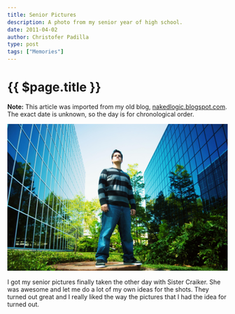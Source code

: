 ```yaml
---
title: Senior Pictures
description: A photo from my senior year of high school.
date: 2011-04-02
author: Christofer Padilla
type: post
tags: ["Memories"]
---
```


# {{ $page.title }}

<div class="info"><b>Note:</b> This article was imported from my old blog, <a href="http://nakedlogic.blogspot.com/2011/04/senior-pictures.html">nakedlogic.blogspot.com</a>. The exact date is unknown, so the day is for chronological order.</div>

![Senior photo](/images/seniorphoto.jpg)

I got my senior pictures finally taken the other day with Sister Craiker. She was awesome and let me do a lot of my own ideas for the shots. They turned out great and I really liked the way the pictures that I had the idea for turned out.

<TagLinks />

<Comments />
